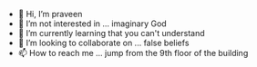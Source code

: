 - 👋 Hi, I’m praveen
- 👀 I’m not interested in ... imaginary God 
- 🌱 I’m currently learning that you can't understand 
- 💞️ I’m looking to collaborate on ... false beliefs 
- 📫 How to reach me ... jump from the 9th floor of the building 

<!---
praveen378/praveen378 is a ✨ special ✨ repository because its `README.md` (this file) appears on your GitHub profile.
You can click the Preview link to take a look at your changes.
--->
